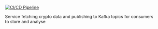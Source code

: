 [![CI/CD Pipeline](https://github.com/xavelo/crypto-fetcher/actions/workflows/ci.yaml/badge.svg)](https://github.com/xavelo/crypto-fetcher/actions/workflows/ci.yaml)

Service fetching crypto data and publishing to Kafka topics for consumers to store and analyse
